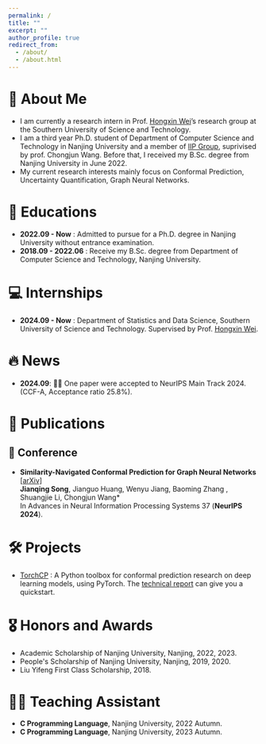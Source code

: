 ```yaml
---
permalink: /
title: ""
excerpt: ""
author_profile: true
redirect_from: 
  - /about/
  - /about.html
---
```


<span class='anchor' id='about-me'></span>

# 💬 About Me

- I am currently a research intern in Prof. [Hongxin Wei](https://hongxin001.github.io)’s research group at the Southern University of Science and Technology.
- I am a third year Ph.D. student of Department of Computer Science and Technology in Nanjing University and a member of [IIP Group](http://iip.nju.edu.cn), suprivised by prof. Chongjun Wang. Before that, I received my B.Sc. degree from Nanjing University in June 2022.
- My current research interests mainly focus on Conformal Prediction, Uncertainty Quantification, Graph Neural Networks.

# 📖 Educations
- **2022.09 - Now** : Admitted to pursue for a Ph.D. degree in Nanjing University without entrance examination.
- **2018.09 - 2022.06** : Receive my B.Sc. degree from Department of Computer Science and Technology, Nanjing University.

# 💻 Internships
- **2024.09 - Now** : Department of Statistics and Data Science, Southern University of Science and Technology. Supervised by Prof. [Hongxin Wei](https://hongxin001.github.io).

# 🔥 News
- **2024.09**: 🎉🎉 One paper were accepted to NeurIPS Main Track 2024. (CCF-A, Acceptance ratio 25.8%). 

# 📝 Publications

## 🏨 Conference
- **Similarity-Navigated Conformal Prediction for Graph Neural Networks** [\[arXiv\]](https://arxiv.org/abs/2405.14303)<br>
**Jianqing Song**, Jianguo Huang, Wenyu Jiang, Baoming Zhang , Shuangjie Li, Chongjun Wang*<br>
In Advances in Neural Information Processing Systems 37 (**NeurIPS 2024**).

<!-- # 💬 Invited Talks
- *2021.06*, Lorem ipsum dolor sit amet, consectetur adipiscing elit. Vivamus ornare aliquet ipsum, ac tempus justo dapibus sit amet. 
- *2021.03*, Lorem ipsum dolor sit amet, consectetur adipiscing elit. Vivamus ornare aliquet ipsum, ac tempus justo dapibus sit amet.  \| [\[video\]](https://github.com/) -->

# 🛠️ Projects
- [TorchCP](https://github.com/ml-stat-Sustech/TorchCP) : A Python toolbox for conformal prediction research on deep learning models, using PyTorch. The [technical report](https://arxiv.org/abs/2402.12683) can give you a quickstart.

# 🎖 Honors and Awards
- Academic Scholarship of Nanjing University, Nanjing, 2022, 2023.
- People's Scholarship of Nanjing University, Nanjing, 2019, 2020.
- Liu Yifeng First Class Scholarship, 2018. 

# 🧑‍🏫 Teaching Assistant
- **C Programming Language**, Nanjing University, 2022 Autumn.
- **C Programming Language**, Nanjing University, 2023 Autumn.